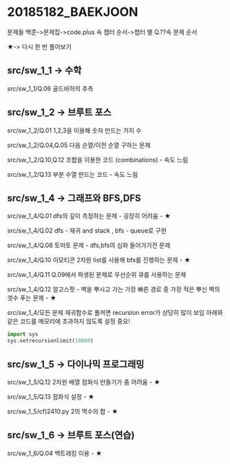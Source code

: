 # 20185182_BAEKJOON

문제들 백준->문제집->code.plus 속 챕터 순서->챕터 별 Q.??속 문제 순서

★-> 다시 한 번 풀어보기

## src/sw_1_1 -> 수학

src/sw_1_1/Q.06 골드바하의 추측

## src/sw_1_2 -> 브루트 포스

src/sw_1_2/Q.01 1,2,3을 이용해 숫자 만드는 가지 수

src/sw_1_2/Q.04,Q.05 다음 순열/이전 순열 구하는 문제

src/sw_1_2/Q.10,Q.12 조합을 이용한 코드 (combinations) - 속도 느림

src/sw_1_2/Q.13 부분 수열 만드는 코드 - 속도 느림 

## src/sw_1_4 -> 그래프와 BFS,DFS

src/sw_1_4/Q.01 dfs의 깊이 측정하는 문제 - 굉장히 어려움 - ★

src/sw_1_4/Q.02 dfs - 재귀 and stack , bfs - queue로 구현

src/sw_1_4/Q.08 토마토 문제 - dfs,bfs의 심화 들어가기전 문제

src/sw_1_4/Q.10 이모티콘 2차원 list를 사용해 bfs를 진행하는 문제 - ★

src/sw_1_4/Q.11 Q.09에서 파생된 문제로 우선순위 큐를 사용하는 문제

src/sw_1_4/Q.12 알고스팟 - 벽을 뿌시고 가는 가장 빠른 경로 중 가장 적은 뿌신 벽의 갯수 푸는 문제 - ★

src/sw_1_4/모든 문제 재귀함수로 풀꺼면 recursion error가 상당히 많이 보임 아래와 같은 코드를 메모리에 초과하지 않도록 설정 중요!
```python
import sys
sys.setrecursionlimit(10000)
```

## src/sw_1_5 -> 다이나믹 프로그래밍

src/sw_1_5/Q.12 2차원 배열 점화식 만들기가 좀 어려움 - ★

src/sw_1_5/Q.13 점화식 설정 - ★

src/sw_1_5/cf)2410.py 2의 멱수의 합 - ★

## src/sw_1_6 -> 브루트 포스(연습)

src/sw_1_6/Q.04 백트래킹 이용 - ★